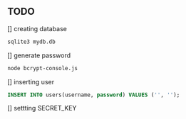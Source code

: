## TODO

[] creating database

```sh
sqlite3 mydb.db
```

[] generate password

```sh
node bcrypt-console.js
```

[] inserting user

```sql
INSERT INTO users(username, password) VALUES ('', '');
```

[] settting SECRET_KEY
